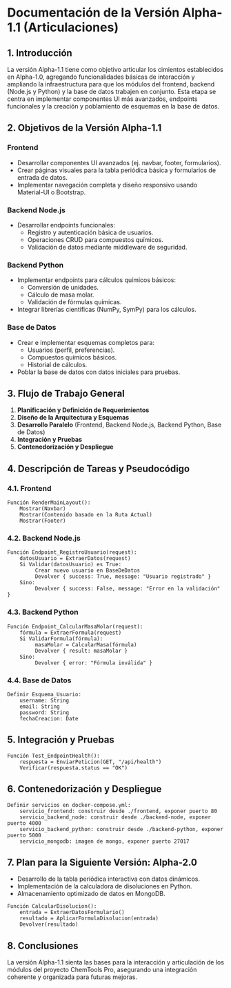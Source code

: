 # Documentación de la Versión Alpha-1.1 (Articulaciones)

## 1. Introducción

La versión Alpha-1.1 tiene como objetivo articular los cimientos establecidos en Alpha-1.0, agregando funcionalidades básicas de interacción y ampliando la infraestructura para que los módulos del frontend, backend (Node.js y Python) y la base de datos trabajen en conjunto. Esta etapa se centra en implementar componentes UI más avanzados, endpoints funcionales y la creación y poblamiento de esquemas en la base de datos.

## 2. Objetivos de la Versión Alpha-1.1

### Frontend
- Desarrollar componentes UI avanzados (ej. navbar, footer, formularios).
- Crear páginas visuales para la tabla periódica básica y formularios de entrada de datos.
- Implementar navegación completa y diseño responsivo usando Material-UI o Bootstrap.

### Backend Node.js
- Desarrollar endpoints funcionales:
  - Registro y autenticación básica de usuarios.
  - Operaciones CRUD para compuestos químicos.
  - Validación de datos mediante middleware de seguridad.

### Backend Python
- Implementar endpoints para cálculos químicos básicos:
  - Conversión de unidades.
  - Cálculo de masa molar.
  - Validación de fórmulas químicas.
- Integrar librerías científicas (NumPy, SymPy) para los cálculos.

### Base de Datos
- Crear e implementar esquemas completos para:
  - Usuarios (perfil, preferencias).
  - Compuestos químicos básicos.
  - Historial de cálculos.
- Poblar la base de datos con datos iniciales para pruebas.

## 3. Flujo de Trabajo General

1. **Planificación y Definición de Requerimientos**
2. **Diseño de la Arquitectura y Esquemas**
3. **Desarrollo Paralelo** (Frontend, Backend Node.js, Backend Python, Base de Datos)
4. **Integración y Pruebas**
5. **Contenedorización y Despliegue**

## 4. Descripción de Tareas y Pseudocódigo

### 4.1. Frontend

```pseudo
Función RenderMainLayout():
    Mostrar(Navbar)
    Mostrar(Contenido basado en la Ruta Actual)
    Mostrar(Footer)
```

### 4.2. Backend Node.js

```pseudo
Función Endpoint_RegistroUsuario(request):
    datosUsuario = ExtraerDatos(request)
    Si Validar(datosUsuario) es True:
         Crear nuevo usuario en BaseDeDatos
         Devolver { success: True, message: "Usuario registrado" }
    Sino:
         Devolver { success: False, message: "Error en la validación" }
```

### 4.3. Backend Python

```pseudo
Función Endpoint_CalcularMasaMolar(request):
    fórmula = ExtraerFormula(request)
    Si ValidarFormula(fórmula):
         masaMolar = CalcularMasa(fórmula)
         Devolver { result: masaMolar }
    Sino:
         Devolver { error: "Fórmula inválida" }
```

### 4.4. Base de Datos

```pseudo
Definir Esquema_Usuario:
    username: String
    email: String
    password: String
    fechaCreacion: Date
```

## 5. Integración y Pruebas

```pseudo
Función Test_EndpointHealth():
    respuesta = EnviarPeticion(GET, "/api/health")
    Verificar(respuesta.status == "OK")
```

## 6. Contenedorización y Despliegue

```pseudo
Definir servicios en docker-compose.yml:
    servicio_frontend: construir desde ./frontend, exponer puerto 80
    servicio_backend_node: construir desde ./backend-node, exponer puerto 4000
    servicio_backend_python: construir desde ./backend-python, exponer puerto 5000
    servicio_mongodb: imagen de mongo, exponer puerto 27017
```

## 7. Plan para la Siguiente Versión: Alpha-2.0

- Desarrollo de la tabla periódica interactiva con datos dinámicos.
- Implementación de la calculadora de disoluciones en Python.
- Almacenamiento optimizado de datos en MongoDB.

```pseudo
Función CalcularDisolucion():
    entrada = ExtraerDatosFormulario()
    resultado = AplicarFormulaDisolucion(entrada)
    Devolver(resultado)
```

## 8. Conclusiones

La versión Alpha-1.1 sienta las bases para la interacción y articulación de los módulos del proyecto ChemTools Pro, asegurando una integración coherente y organizada para futuras mejoras.

